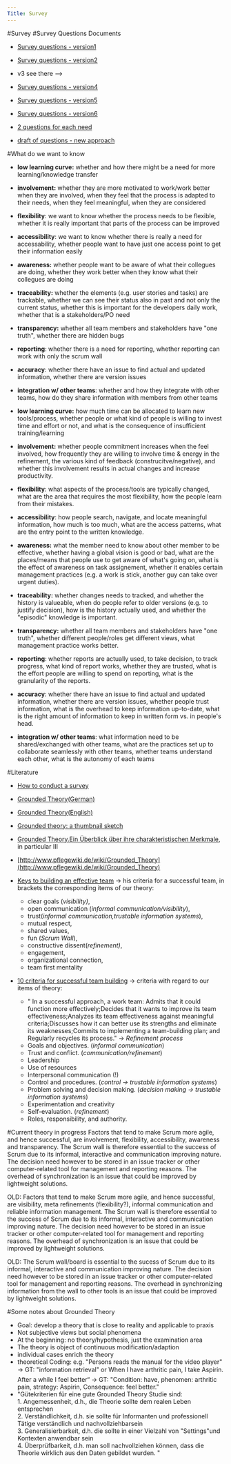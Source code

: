 ```yaml
---
Title: Survey
---
```

#Survey
#Survey Questions Documents

-  [Survey questions - version1](/wiki/projects/bachelorsprojects/Agility/Survey/surveyQuestionsv1)
-  [Survey questions - version2](/wiki/projects/bachelorsprojects/Agility/Survey/v2)
-  v3 see there &mdash;>
-  [Survey questions - version4](/wiki/projects/bachelorsprojects/Agility/Survey/v4)
-  [Survey questions - version5](/wiki/projects/bachelorsprojects/Agility/Survey/surveyround1version5)
-  [Survey questions - version6](/wiki/projects/bachelorsprojects/Agility/Survey/questionsv6)


-  [2 questions for each need](/wiki/projects/bachelorsprojects/Agility/Survey/2questionseach)


-  [draft of questions - new approach](/wiki/projects/bachelorsprojects/Agility/Survey/newApproach)

#What do we want to know

-  <b>low learning curve:</b> whether and how there might be a need for more learning/knowledge transfer
-  <b>involvement:</b> whether they are more motivated to work/work better when they are involved, when they feel that the process is adapted to their needs, when they feel meaningful, when they are considered
-  <b>flexibility</b>: we want to know whether the process needs to be flexible, whether it is really important that parts of the process can be improved
-  <b>accessibility</b>: we want to know whether there is really a need for accessability, whether people want to have just one access point to get their information easily
-  <b>awareness:</b> whether people want to be aware of what their collegues are doing, whether they work better when they know what their collegues are doing
-  <b>traceability:</b> whether the elements (e.g. user stories and tasks) are trackable, whether we can see their status also in past and not only the current status, whether this is important for the developers daily work, whether that is a stakeholders/PO need
-  <b>transparency:</b>  whether all team members and stakeholders have "one truth", whether there are hidden bugs 
-  <b>reporting</b>: whether there is a need for reporting, whether reporting can work with only the scrum wall
-  <b>accuracy</b>: whether there have an issue to find actual and updated information, whether there are version issues
-  <b>integration w/ other teams</b>: whether and how they integrate with other teams, how do they share information with members from other teams



-  <b>low learning curve:</b> how much time can be allocated to learn new tools/process, whether people or what kind of people is willing to invest time and effort or not, and what is the consequence of insufficient training/learning
-  <b>involvement:</b> whether people commitment increases when the feel involved, how frequently they are willing to involve time & energy in the refinement, the various kind of feedback (construcitve/negative), and whether this involvement results in actual changes and increase productivity. 
-  <b>flexibility</b>: what aspects of the process/tools are typically changed, what are the area that requires the most flexibility, how the people learn from their mistakes.
-  <b>accessibility</b>: how people search, navigate, and locate meaningful information, how much is too much, what are the access patterns, what are the entry point to the written knowledge. 
-  <b>awareness:</b> what the member need to know about other member to be effective, whether having a global vision is good or bad, what are the places/means that people use to get aware of what's going on, what is the effect of awareness on task assignement, whether it enables certain management practices (e.g. a work is stick, another guy can take over urgent duties).
-  <b>traceability:</b> whether changes needs to tracked, and whether the history is valueable, when do people refer to older versions (e.g. to justify decision), how is the history actually used, and whether the "episodic" knowledge is important.
-  <b>transparency:</b>  whether all team members and stakeholders have "one truth", whether different people/roles get different views, what management practice works better.
-  <b>reporting</b>: whether reports are actually used, to take decision, to track progress, what kind of report works, whether they are trusted, what is the effort people are willing to spend on reporting, what is the granularity of the reports.
-  <b>accuracy</b>: whether there have an issue to find actual and updated information, whether there are version issues, whether people trust information, what is the overhead to keep information up-to-date, what is the right amount of information to keep in written form vs. in people's head.
-  <b>integration w/ other teams</b>: what information need to be shared/exchanged with other teams, what are the practices set up to collaborate seamlessly with other teams, whether teams understand each other, what is the autonomy of each teams


#Literature

-  [How to conduct a survey](http://www.survey-analysis.com/ebook/How-to-conduct-a-survey.pdf)
-  [Grounded Theory(German)](http://de.wikipedia.org/wiki/Grounded_Theory)
-  [Grounded Theory(English)](http://en.wikipedia.org/wiki/Grounded_theory)
-  [Grounded theory: a thumbnail sketch](http://www.scu.edu.au/schools/gcm/ar/arp/grounded.html)
-  [Grounded Theory.Ein Überblick über ihre charakteristischen Merkmale](http://www.martin-dilger.de/science/grounded_theory.pdf), in particular III
-  [http://www.pflegewiki.de/wiki/Grounded_Theory](http://www.pflegewiki.de/wiki/Grounded_Theory)
-  [Keys to building an effective team](http://www.suite101.com/content/keys-to-building-an-effective-team-a74979) -> his criteria for a successful team, in brackets the corresponding items of our theory: 
	- clear goals (*visibility)*, 
	- open communication (*informal communication/visibility*), 
	- trust(*informal communication,trustable information systems*), 
	- mutual respect, 
	- shared values,
	- fun (*Scrum Wall*), 
	- constructive dissent(*refinement)*,
	- engagement, 
	- organizational connection, 
	- team first mentality

-  [10 criteria for successful team building](http://findarticles.com/p/articles/mi_m3257/is_n9_v45/ai_11289576/) -> criteria with regard to our items of theory:
	- " In a successful approach, a work team: Admits that it could function more effectively;Decides that it wants to improve its team effectiveness;Analyzes its team effectiveness against meaningful criteria;Discusses how it can better use its strengths and eliminate its weaknesses;Commits to implementing a team-building plan; and Regularly recycles its process." -> *Refinement process*
	- Goals and objectives. (*informal communication*)
	- Trust and conflict. (*communication/refinement*)
	- Leadership
	- Use of resources
	- Interpersonal communication (!)
	- Control and procedures. (*control -> trustable information systems*)
	- Problem solving and decision making. (*decision making -> trustable information systems*)
	- Experimentation and creativity
	- Self-evaluation. (*refinement*)
	- Roles, responsibility, and authority.


#Current theory in progress
Factors that tend to make Scrum more agile, and hence successful, are involvement, flexibility, accessibility, awareness and transparency. 
The Scrum wall is therefore essential to the success of Scrum due to its informal, interactive and communication improving nature. The decision need however to be stored in an issue tracker or other computer-related tool for management and reporting reasons. The overhead of synchronization is an issue that could be improved by lightweight solutions.

OLD:
Factors that tend to make Scrum more agile, and hence successful, are visibility, meta refinements (flexibility?), informal communication and reliable information management. 
The Scrum wall is therefore essential to the success of Scrum due to its informal, interactive and communication improving nature. The decision need however to be stored in an issue tracker or other computer-related tool for management and reporting reasons. The overhead of synchronization is an issue that could be improved by lightweight solutions.

OLD:
The Scrum wall/board is essential to the sucess of Scrum due to its informal, interactive and communication improving nature. The decision need however to be stored in an issue tracker or other computer-related tool for management and reporting reasons. The overhead in synchronizing information from the wall to other tools is an issue that could be improved by lightweight solutions.

#Some notes about Grounded Theory

-  Goal: develop a theory that is close to reality and applicable to praxis
-  Not subjective views but social phenomena
-  At the beginning: no theory/hypothesis, just the examination area
-  The theory is object of continuous modification/adaption
-  individual cases enrich the theory
-  theoretical Coding: e.g. "Persons reads the manual for the video player" -> GT: "information retrieval" or When I have arthritic pain, I take Aspirin. After a while I feel better“ -> GT: "Condition: have, phenomen: arthritic pain, strategy: Aspirin, Consequence: feel better."
- "Gütekriterien für eine gute Grounded Theory Studie sind: <br />1. Angemessenheit, d.h., die Theorie sollte dem realen Leben entsprechen<br />2. Verständlichkeit, d.h. sie sollte für Informanten und professionell Tätige verständlich und nachvollziehbarsein <br />3. Generalisierbarkeit, d.h. die sollte in einer Vielzahl von "Settings"und Kontexten anwendbar sein<br />4. Überprüfbarkeit, d.h. man soll nachvollziehen können, dass die Theorie wirklich aus den Daten gebildet wurden. "<br />
